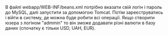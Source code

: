 В файлі webapp/WEB-INF/beans.xml потрібно вказати свій логін і пароль до MySQL, далі запустити за допомогою Tomcat. Потім зареєструватись і війти в систему, де можна буде робити всі операції. Якщо створити юзера з логіном "admmin" то він зможе додавати різні валюти в базу даних (спочатку є тільки USD, UAH, EUR).